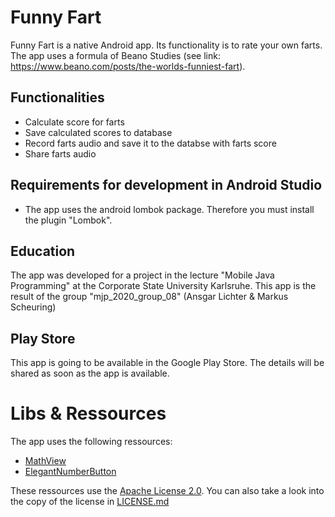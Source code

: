 # Funny Fart
Funny Fart is a native Android app. Its functionality is to rate your own farts. 
The app uses a formula of Beano Studies (see link: https://www.beano.com/posts/the-worlds-funniest-fart).


## Functionalities
* Calculate score for farts
* Save calculated scores to database
* Record farts audio and save it to the databse with farts score
* Share farts audio


## Requirements for development in Android Studio
* The app uses the android lombok package. Therefore you must install the plugin "Lombok".


## Education
The app was developed for a project in the lecture "Mobile Java Programming" at the Corporate State University Karlsruhe. This app is the result of the group "mjp_2020_group_08" (Ansgar Lichter & Markus Scheuring)


## Play Store
This app is going to be available in the Google Play Store. The details will be shared as soon as the app is available.

# Libs & Ressources
The app uses the following ressources:
* [MathView](https://github.com/jianzhongli/MathView)
* [ElegantNumberButton](https://github.com/ashik94vc/ElegantNumberButton)

These ressources use the [Apache License 2.0](https://www.apache.org/licenses/LICENSE-2.0).
You can also take a look into the copy of the license in [LICENSE.md](LICENSE.md)

